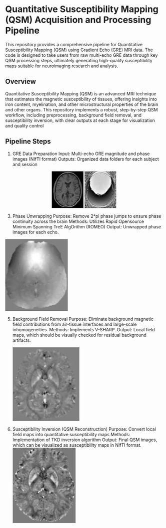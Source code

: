 # Quantitative Susceptibility Mapping (QSM) Acquisition and Processing Pipeline

This repository provides a comprehensive pipeline for Quantitative Susceptibility Mapping (QSM) using Gradient Echo (GRE) MRI data. The code is designed to take users from raw multi-echo GRE data through key QSM processing steps, ultimately generating high-quality susceptibility maps suitable for neuroimaging research and analysis.

## Overview
Quantitative Susceptibility Mapping (QSM) is an advanced MRI technique that estimates the magnetic susceptibility of tissues, offering insights into iron content, myelination, and other microstructural properties of the brain and other organs. This repository implements a robust, step-by-step QSM workflow, including preprocessing, background field removal, and susceptibility inversion, with clear outputs at each stage for visualization and quality control

## Pipeline Steps
1. GRE Data Preparation
   Input: Multi-echo GRE magnitude and phase images (NIfTI format)
   Outputs: Organized data folders for each subject and session

<p align="center">
<img src="images/magnitude.png" alt="Magnitude" width="20%"/>
<img src="images/phase.png" alt="Phase" width="20%"/>
</p>

  
3. Phase Unwrapping
  Purpose: Remove 2*pi phase jumps to ensure phase continuity across the brain
  Methods: Utilizes Rapid Opensource Minimum Spanning TreE AlgOrithm (ROMEO)
  Output: Unwrapped phase images for each echo.

   <p align="center">
  <img src="images/phase_unwrapping.png" alt="Phase Unwrapped Image" width="200"/>
   </p>

5. Background Field Removal
   Purpose: Eliminate background magnetic field contributions from air-tissue interfaces and large-scale inhomogeneities.
   Methods: Implements V-SHARP.
   Output: Local field maps, which should be visually checked for residual background artifacts.
   
   ![Background Field Removal Example](images/background_f_removal.png)
   
   
7. Susceptibility Inversion (QSM Reconstruction)
   Purpose: Convert local field maps into quantitative susceptibility maps
   Methods: Implementation of TKD inversion algorithm
   Output: Final QSM images, which can be visualized as susceptibility maps in NIfTI format.
   ![Quantitative Susceptibility Mapping (QSM) Image Example](images/QSM.png)
